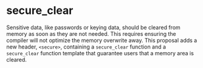 # secure_clear

Sensitive data, like passwords or keying data, should be cleared from memory as soon as they are not needed. This requires ensuring the compiler will not optimize the memory overwrite away. This proposal adds a new header, `<secure>`, containing a `secure_clear` function and a `secure_clear` function template that guarantee users that a memory area is cleared.

